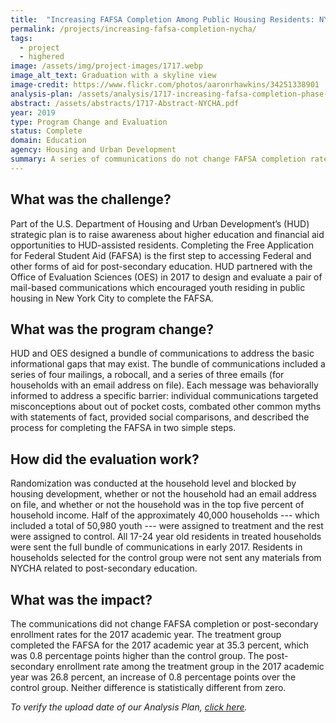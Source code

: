 ```yaml
---
title:  "Increasing FAFSA Completion Among Public Housing Residents: NYCHA"
permalink: /projects/increasing-fafsa-completion-nycha/
tags: 
  - project  
  - highered
image: /assets/img/project-images/1717.webp  
image_alt_text: Graduation with a skyline view
image-credit: https://www.flickr.com/photos/aaronrhawkins/34251338901
analysis-plan: /assets/analysis/1717-increasing-fafsa-completion-phase-2.pdf
abstract: /assets/abstracts/1717-Abstract-NYCHA.pdf
year: 2019  
type: Program Change and Evaluation
status: Complete
domain: Education
agency: Housing and Urban Development
summary: A series of communications do not change FAFSA completion rates
---
```

## What was the challenge?

Part of the U.S. Department of Housing and Urban Development’s (HUD) strategic plan is to raise awareness about higher education and financial aid opportunities to HUD-assisted residents. Completing the Free Application for Federal Student Aid (FAFSA) is the first step to accessing Federal and other forms of aid for post-secondary education. HUD partnered with the Office of Evaluation Sciences (OES) in 2017 to design and evaluate a pair of mail-based communications which encouraged youth residing in public housing in New York City to complete the FAFSA.

## What was the program change?

HUD and OES designed a bundle of communications to address the basic informational gaps that may exist. The bundle of communications included  a series of four mailings, a robocall, and a series of three emails (for households with an email address on file). Each message was behaviorally informed to address a specific barrier: individual communications targeted misconceptions about out of pocket costs, combated other common myths with statements of fact, provided social comparisons, and described the process for completing the FAFSA in two simple steps.

## How did the evaluation work?

Randomization was conducted at the household level and blocked by housing development, whether or not the household had an email address on file, and whether or not the household was in the top five percent of household income. Half of the approximately 40,000 households --- which included a total of 50,980 youth --- were assigned to treatment and the rest were assigned to control. All 17-24 year old residents in treated households were sent the full bundle of communications in early 2017. Residents in households selected for the control group were not sent any materials from NYCHA related to post-secondary education.

## What was the impact?

The communications did not change FAFSA completion or post-secondary enrollment rates for the 2017 academic year. The treatment group completed the FAFSA for the 2017 academic year at 35.3 percent, which was 0.8 percentage points higher than the control group. The post-secondary enrollment rate among the treatment group in the 2017 academic year was 26.8 percent, an increase of 0.8 percentage points over the control group. Neither difference is statistically different from zero. 

<i>To verify the upload date of our Analysis Plan, <a href="https://github.com/gsa-oes/office-of-evaluation-sciences/commits/master/assets/analysis/1717-increasing-fafsa-completion-phase-2.pdf">click here</a>.</i>
